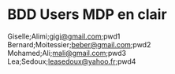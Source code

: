 # BDD Users MDP en clair

Giselle;Alimi;gigi@gmail.com;pwd1
Bernard;Moitessier;beber@gmail.com;pwd2
Mohamed;Ali;mali@gmail.com;pwd3
Lea;Sedoux;leasedoux@yahoo.fr;pwd4
